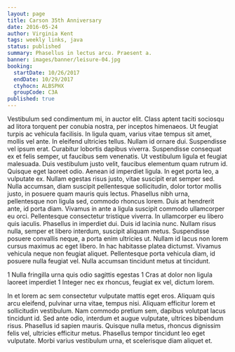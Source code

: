 ```yaml
---
layout: page
title: Carson 35th Anniversary
date: 2016-05-24
author: Virginia Kent
tags: weekly links, java
status: published
summary: Phasellus in lectus arcu. Praesent a.
banner: images/banner/leisure-04.jpg
booking:
  startDate: 10/26/2017
  endDate: 10/29/2017
  ctyhocn: ALBSPHX
  groupCode: C3A
published: true
---
```

Vestibulum sed condimentum mi, in auctor elit. Class aptent taciti sociosqu ad litora torquent per conubia nostra, per inceptos himenaeos. Ut feugiat turpis ac vehicula facilisis. In ligula quam, varius vitae tempus sit amet, mollis vel ante. In eleifend ultricies tellus. Nullam id ornare dui. Suspendisse vel ipsum erat. Curabitur lobortis dapibus viverra. Suspendisse consequat ex et felis semper, ut faucibus sem venenatis. Ut vestibulum ligula et feugiat malesuada. Duis vestibulum justo velit, faucibus elementum quam rutrum id. Quisque eget laoreet odio. Aenean id imperdiet ligula. In eget porta leo, a vulputate ex. Nullam egestas risus justo, vitae suscipit erat semper sed.
Nulla accumsan, diam suscipit pellentesque sollicitudin, dolor tortor mollis justo, in posuere quam mauris quis lectus. Phasellus nibh urna, pellentesque non ligula sed, commodo rhoncus lorem. Duis at hendrerit ante, id porta diam. Vivamus in ante a ligula suscipit commodo ullamcorper eu orci. Pellentesque consectetur tristique viverra. In ullamcorper eu libero quis iaculis. Phasellus in imperdiet dui. Duis id lacinia nunc. Nullam risus nulla, semper et libero interdum, suscipit aliquam metus. Suspendisse posuere convallis neque, a porta enim ultricies ut. Nullam id lacus non lorem cursus maximus ac eget libero. In hac habitasse platea dictumst. Vivamus vehicula neque non feugiat aliquet. Pellentesque porta vehicula diam, id posuere nulla feugiat vel. Nulla accumsan tincidunt metus at tincidunt.

1 Nulla fringilla urna quis odio sagittis egestas
1 Cras at dolor non ligula laoreet imperdiet
1 Integer nec ex rhoncus, feugiat ex vel, dictum lorem.

In et lorem ac sem consectetur vulputate mattis eget eros. Aliquam quis arcu eleifend, pulvinar urna vitae, tempus nisi. Aliquam efficitur lorem et sollicitudin vestibulum. Nam commodo pretium sem, dapibus volutpat lacus tincidunt id. Sed ante odio, interdum et augue vulputate, ultrices bibendum risus. Phasellus id sapien mauris. Quisque nulla metus, rhoncus dignissim felis vel, ultricies efficitur metus. Phasellus tempor tincidunt leo eget vulputate. Morbi varius vestibulum urna, et scelerisque diam aliquet et.
